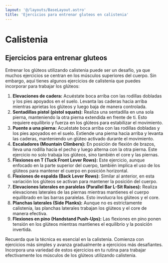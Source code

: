 ```yaml
---
layout: '@/layouts/BaseLayout.astro'
title: 'Ejercicios para entrenar gluteos en calistenia'
---
```


# Calistenia

## Ejercicios para entrenar gluteos

Entrenar los glúteos utilizando calistenia puede ser un desafío, ya que muchos ejercicios se centran en los músculos superiores del cuerpo. Sin embargo, aquí tienes algunos ejercicios de calistenia que puedes incorporar para trabajar los glúteos:

1. **Elevaciones de cadera:** Acuéstate boca arriba con las rodillas dobladas y los pies apoyados en el suelo. Levanta las caderas hacia arriba mientras aprietas los glúteos y luego baja de manera controlada.
2. **Sentadillas pistol (pistol squats):** Realiza una sentadilla en una sola pierna, manteniendo la otra pierna extendida en frente de ti. Esto requiere equilibrio y fuerza en los glúteos para estabilizar el movimiento.
3. **Puente a una pierna:** Acuéstate boca arriba con las rodillas dobladas y los pies apoyados en el suelo. Extiende una pierna hacia arriba y levanta las caderas, manteniendo un glúteo activado durante el movimiento.
4. **Escaladores (Mountain Climbers):** En posición de flexión de brazos, lleva una rodilla hacia el pecho y luego alterna con la otra pierna. Este ejercicio no solo trabaja los glúteos, sino también el core y las piernas.
5. **Flexiones en T (Tuck Front Lever Rows):** Este ejercicio, aunque enfocado en la parte superior del cuerpo, también implica el uso de los glúteos para mantener el cuerpo en posición horizontal.
6. **Flexiones de espalda (Back Lever Rows):** Similar al anterior, en esta variación los glúteos se activan para mantener la posición del cuerpo.
7. **Elevaciones laterales en paralelas (Parallel Bar L-Sit Raises):** Realiza elevaciones laterales de las piernas mientras mantienes el cuerpo equilibrado en las barras paralelas. Esto involucra los glúteos y el core.
8. **Planchas laterales (Side Planks):** Aunque no es estrictamente calistenia, las planchas laterales trabajan los glúteos y el core de manera efectiva.
9. **Flexiones en pino (Handstand Push-Ups):** Las flexiones en pino ponen tensión en los glúteos mientras mantienes el equilibrio y la posición invertida.

Recuerda que la técnica es esencial en la calistenia. Comienza con ejercicios más simples y avanza gradualmente a ejercicios más desafiantes. Incorpora una variedad de estos ejercicios en tu rutina para trabajar efectivamente los músculos de los glúteos utilizando calistenia.
